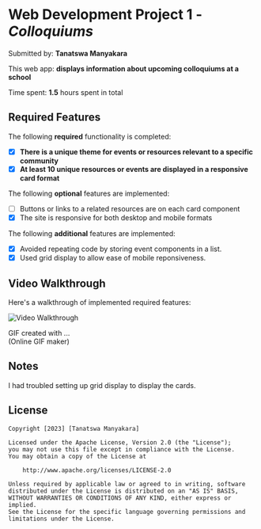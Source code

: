 # Web Development Project 1 - *Colloquiums*

Submitted by: **Tanatswa Manyakara**

This web app: **displays information about upcoming colloquiums at a school**

Time spent: **1.5** hours spent in total

## Required Features

The following **required** functionality is completed:

- [x] **There is a unique theme for events or resources relevant to a specific community**
- [x] **At least 10 unique resources or events are displayed in a responsive card format**

The following **optional** features are implemented:

- [ ] Buttons or links to a related resources are on each card component
- [x] The site is responsive for both desktop and mobile formats

The following **additional** features are implemented:


* [x] Avoided repeating code by storing event components in a list.
* [x] Used grid display to allow ease of mobile reponsiveness.

## Video Walkthrough

Here's a walkthrough of implemented required features:

<img src='https://i.imgur.com/Qt3PKNV.gif' title='Video Walkthrough' width='' alt='Video Walkthrough' />

<!-- Replace this with whatever GIF tool you used! -->
GIF created with ...  
(Online GIF maker)

## Notes

I had troubled setting up grid display to display the cards.

## License

    Copyright [2023] [Tanatswa Manyakara]

    Licensed under the Apache License, Version 2.0 (the "License");
    you may not use this file except in compliance with the License.
    You may obtain a copy of the License at

        http://www.apache.org/licenses/LICENSE-2.0

    Unless required by applicable law or agreed to in writing, software
    distributed under the License is distributed on an "AS IS" BASIS,
    WITHOUT WARRANTIES OR CONDITIONS OF ANY KIND, either express or implied.
    See the License for the specific language governing permissions and
    limitations under the License.
